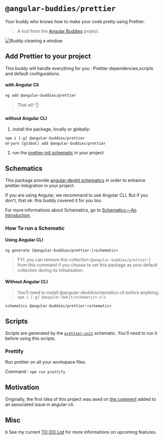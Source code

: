 # `@angular-buddies/prettier`

Your buddy who knows how to make your code pretty using Prettier.

> A tool from the [Angular Buddies](https://github.com/angular-buddies/angular-buddies) project.

![Buddy cleaning a window](https://user-images.githubusercontent.com/7578400/47610736-1ab9d480-da5d-11e8-8c3b-704deab17d45.gif)

## Add Prettier to your project

This buddy will handle everything for you : Prettier dependencies,scripts and default configurations.

#### with Angular Cli

`ng add @angular-buddies/prettier`

> That all! :ok_hand:

#### without Angular CLI

1.  install the package, locally or globally:

`npm i [-g] @angular-buddies/prettier`\
or `yarn [global] add @angular-buddies/prettier`

2.  run the [prettier-init schematic](#prettier-init) in your project

## Schematics

This package provide [angular-devkit schematics](https://www.npmjs.com/package/@angular-devkit/schematics) in order to enhance prettier integration in your project.

If you are using Angular, we recommand to use Angular CLI. But if you don't, that ok: this buddy covered it for you too.

For more informations about Schematics, go to
[Schematics — An Introduction](https://blog.angular.io/schematics-an-introduction-dc1dfbc2a2b2).

### How To run a Schematic

#### Using Angular CLI

`ng generate [@angular-buddies/prettier:]<schematic>`

> FYI: you can remove this collection (`@angular-buddies/prettier:`)
> from this command if you choose to set this package as your default collection during its initialisation.

#### Without Angular CLI

> You'll need to install @angular-devkit/schematics-cli before anything:\
> `npm i [-g] @angular-dekit/schematics-cli`

`schematics @angular-buddies/prettier:<schematic>`

## Scripts

Scripts are generated by the [`prettier-init`](#prettier-init) schematic. You'll need to run it before using this scripts.

### Prettify

Run prettier on all your workspace files.

Command : `npm run prettify`

## Motivation

Originally, the first idea of this project was ased on [the comment](https://github.com/angular/angular-cli/issues/7379#issuecomment-324615905) added to an associated issue in angular-cli.

## Misc

b
See my current [TO-DO List](TODO.md) for more informations on upcoming features.
